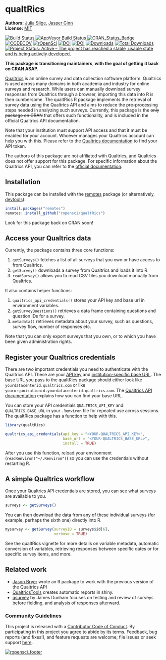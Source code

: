 
<!-- README.md is generated from README.Rmd. Please edit that file -->



# qualtRics

**Authors:** [Julia Silge](https://juliasilge.com/), [Jasper Ginn](http://www.jasperginn.io)<br/>
**License:** [MIT](https://opensource.org/licenses/MIT)

[![Build Status](https://travis-ci.org/ropensci/qualtRics.svg?branch=master)](https://travis-ci.org/ropensci/qualtRics)
[![AppVeyor Build Status](https://ci.appveyor.com/api/projects/status/fv9bmqcmty1wwrgu?svg=true)](https://ci.appveyor.com/project/JasperHG90/qualtrics-g2a4u)
[![CRAN_Status_Badge](http://www.r-pkg.org/badges/version/qualtRics)](https://cran.r-project.org/package=qualtRics)
[![CODECOV](https://codecov.io/gh/ropensci/qualtRics/branch/master/graphs/badge.svg)](https://codecov.io/gh/ropensci/qualtRics)
[![rOpenSci](https://badges.ropensci.org/192_status.svg)](https://github.com/ropensci/onboarding/issues/192)
[![DOI](https://zenodo.org/badge/70817337.svg)](https://zenodo.org/badge/latestdoi/70817337)
[![DOI](http://joss.theoj.org/papers/10.21105/joss.00690/status.svg)](https://doi.org/10.21105/joss.00690)
[![Downloads](https://cranlogs.r-pkg.org/badges/qualtRics)](https://CRAN.R-project.org/package=qualtRics)
[![Total Downloads](https://cranlogs.r-pkg.org/badges/grand-total/qualtRics?color=orange)](https://CRAN.R-project.org/package=qualtRics)
[![Project Status: Active – The project has reached a stable, usable state and is being actively developed.](http://www.repostatus.org/badges/latest/active.svg)](http://www.repostatus.org/#active)

**This package is transitioning maintainers, with the goal of getting it back on CRAN ASAP.**


[Qualtrics](https://www.qualtrics.com/) is an online survey and data collection software platform. Qualtrics is used across many domains in both academia and industry for online surveys and research. While users can manually download survey responses from Qualtrics through a browser, importing this data into R is then cumbersome. The qualtRics R package implements the retrieval of survey data using the Qualtrics API and aims to reduce the pre-processing steps needed in analyzing such surveys. Currently, this package is the ~~only package on CRAN~~ that offers such functionality, and is included in the official Qualtrics API documentation. 

Note that your institution must support API access and that it must be enabled for your account. Whoever manages your Qualtrics account can help you with this. Please refer to the [Qualtrics documentation](https://api.qualtrics.com/docs/authentication) to find your API token.

The authors of this package are not affiliated with Qualtrics, and Qualtrics does not offer support for this package. For specific information about the Qualtrics API, you can refer to the [official documentation](https://api.qualtrics.com/docs/overview).


## Installation

This package can be installed with the [remotes](https://cran.r-project.org/package=remotes) package (or alternatively, [devtools](https://cran.r-project.org/package=devtools)):


```r
install.packages("remotes")
remotes::install_github("ropensci/qualtRics")
```

Look for this package back on CRAN soon!

## Access your Qualtrics data

Currently, the package contains three core functions:

1. `getSurveys()` fetches a list of all surveys that you own or have access to from Qualtrics.
2. `getSurvey()` downloads a survey from Qualtrics and loads it into R.
3. `readSurvey()` allows you to read CSV files you download manually from Qualtrics.

It also contains helper functions:

1. `qualtrics_api_credentials()` stores your API key and base url in environment variables.
2. `getSurveyQuestions()` retrieves a data frame containing questions and question IDs for a survey.
3. `metadata()` retrieves metadata about your survey, such as questions, survey flow, number of responses etc.

Note that you can only export surveys that you own, or to which you have been given administration rights.

## Register your Qualtrics credentials

There are two important credentials you need to authenticate with the Qualtrics API. These are your [API key](https://api.qualtrics.com/docs/finding-qualtrics-ids) and [institution-specific base URL](https://api.qualtrics.com/docs/root-url). The base URL you pass to the qualtRics package should either look like `yourdatacenterid.qualtrics.com` or like `yourorganizationid.yourdatacenterid.qualtrics.com`. The [Qualtrics API documentation](https://api.qualtrics.com/docs/root-url) explains how you can find your base URL.

You can store your API credentials `QUALTRICS_API_KEY` and `QUALTRICS_BASE_URL` in your `.Renviron` file for repeated use across sessions. The qualtRics package has a function to help with this.


```r
library(qualtRics)

qualtrics_api_credentials(api_key = "<YOUR-QUALTRICS_API_KEY>", 
                          base_url = "<YOUR-QUALTRICS_BASE_URL>",
                          install = TRUE)
```

After you use this function, reload your environment (`readRenviron("~/.Renviron")`) so you can use the credentials without restarting R.

## A simple Qualtrics workflow

Once your Qualtrics API credentials are stored, you can see what surveys are available to you.


```r
surveys <- getSurveys() 
```

You can then download the data from any of these individual surveys (for example, perhaps the sixth one) directly into R.


```r
mysurvey <- getSurvey(surveyID = surveys$id[6], 
                      verbose = TRUE)
```


See the qualtRics vignette for more details on variable metadata, automatic conversion of variables, retrieving responses between specific dates or for specific survey items, and more.

## Related work

- [Jason Bryer](https://github.com/jbryer/qualtrics) wrote an R package to work with the previous version of the Qualtrics API
- [QualtricsTools](https://github.com/emmamorgan-tufts/QualtricsTools/) creates automatic reports in shiny.
- [qsurvey](https://github.com/jamesdunham/qsurvey) by James Dunham focuses on testing and review of surveys before fielding, and analysis of responses afterward.


### Community Guidelines

This project is released with a [Contributor Code of Conduct](CONDUCT.md). By participating in this project you agree to abide by its terms. Feedback, bug reports (and fixes!), and feature requests are welcome; file issues or seek support [here](http://github.com/ropensci/qualtRics/issues).


[![ropensci_footer](https://ropensci.org/public_images/ropensci_footer.png)](https://ropensci.org)
